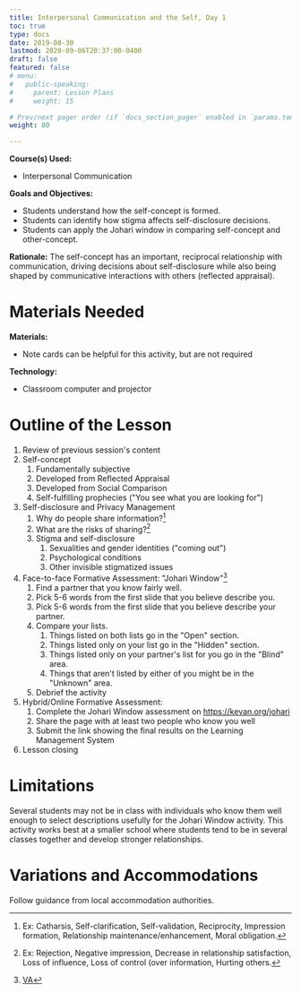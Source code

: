 ```yaml
---
title: Interpersonal Communication and the Self, Day 1
toc: true
type: docs
date: 2019-08-30
lastmod: 2020-09-06T20:37:00-0400
draft: false
featured: false
# menu:
#   public-speaking:
#     parent: Lesson Plans
#     weight: 15

# Prev/next pager order (if `docs_section_pager` enabled in `params.toml`)
weight: 80

---
```


**Course(s) Used:**

* Interpersonal Communication

**Goals and Objectives:**

* Students understand how the self-concept is formed.
* Students can identify how stigma affects self-disclosure decisions.
* Students can apply the Johari window in comparing self-concept and other-concept.

**Rationale:** The self-concept has an important, reciprocal relationship with communication, driving decisions about self-disclosure while also being shaped by communicative interactions with others (reflected appraisal).

# Materials Needed

**Materials:**

* Note cards can be helpful for this activity, but are not required

**Technology:**

* Classroom computer and projector

# Outline of the Lesson

1.  Review of previous session's content
2.  Self-concept
    1.  Fundamentally subjective
    2.  Developed from Reflected Appraisal 
    3.  Developed from Social Comparison
    4.  Self-fulfilling prophecies ("You see what you are looking for")
3.  Self-disclosure and Privacy Management
    1.  Why do people share information?[^self-disclosure-reasons]
    2.  What are the risks of sharing?[^self-disclosure-risks]
    3.  Stigma and self-disclosure
        1.  Sexualities and gender identities ("coming out")
        2.  Psychological conditions
        3.  Other invisible stigmatized issues
7.  Face-to-face Formative Assessment: "Johari Window"[^va-is1]
    1.  Find a partner that you know fairly well.
    2.  Pick 5-6 words from the first slide that you believe describe you.
    3.  Pick 5-6 words from the first slide that you believe describe your partner.
    4.  Compare your lists.
        1.  Things listed on both lists go in the "Open" section.
        2.  Things listed only on your list go in the "Hidden" section.
        3.  Things listed only on your partner's list for you go in the "Blind" area.
        4.  Things that aren't listed by either of you might be in the "Unknown" area.
    5.  Debrief the activity
8.  Hybrid/Online Formative Assessment:
    1.  Complete the Johari Window assessment on https://kevan.org/johari
    2.  Share the page with at least two people who know you well
    3.  Submit the link showing the final results on the Learning Management System
9.  Lesson closing

[^va-is1]: [VA](/course/interpersonal/visual-aid/interpersonal-the-self-1/)

[^self-disclosure-reasons]: Ex: Catharsis, Self-clarification, Self-validation, Reciprocity, Impression formation, Relationship maintenance/enhancement, Moral obligation.
[^self-disclosure-risks]: Ex: Rejection, Negative impression, Decrease in relationship satisfaction, Loss of influence, Loss of control (over information, Hurting others.

# Limitations

Several students may not be in class with individuals who know them well enough to select descriptions usefully for the Johari Window activity.
This activity works best at a smaller school where students tend to be in several classes together and develop stronger relationships.

<!--
# Debrief
-->

# Variations and Accommodations

Follow guidance from local accommodation authorities.

<!-- End Notes -->

<!-- Previous Versions:

   v#   | Date       | Modifications
  ------|:-----------|:-------------
  v0.01 | 2020-09-06 | Pandemic changes, Canvas
  v0.00 | 2019-08-29 | Initial Version

-->
